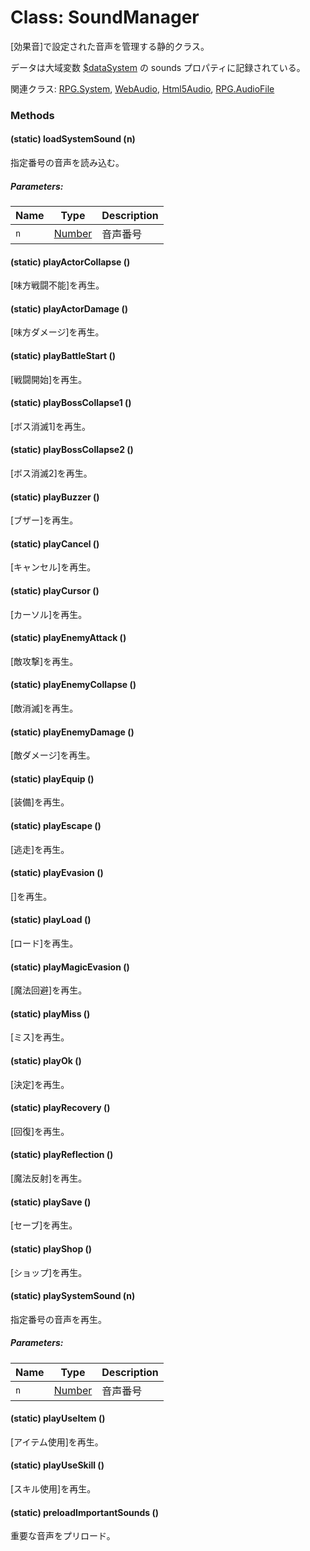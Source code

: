 # Class: SoundManager
[効果音]で設定された音声を管理する静的クラス。

データは大域変数 [$dataSystem](global.md#datasystem-rpgsystem) の sounds プロパティに記録されている。

関連クラス: [RPG.System](RPG.System.md), [WebAudio](WebAudio.md), [Html5Audio](Html5Audio.md), [RPG.AudioFile](RPG.AudioFile.md)

### Methods

#### (static) loadSystemSound (n)
指定番号の音声を読み込む。

##### Parameters:

| Name | Type | Description |
| --- | --- | --- |
| `n` | [Number](Number.md) | 音声番号 |


#### (static) playActorCollapse ()
[味方戦闘不能]を再生。


#### (static) playActorDamage ()
[味方ダメージ]を再生。


#### (static) playBattleStart ()
[戦闘開始]を再生。


#### (static) playBossCollapse1 ()
[ボス消滅1]を再生。


#### (static) playBossCollapse2 ()
[ボス消滅2]を再生。


#### (static) playBuzzer ()
[ブザー]を再生。


#### (static) playCancel ()
[キャンセル]を再生。


#### (static) playCursor ()
[カーソル]を再生。


#### (static) playEnemyAttack ()
[敵攻撃]を再生。


#### (static) playEnemyCollapse ()
[敵消滅]を再生。


#### (static) playEnemyDamage ()
[敵ダメージ]を再生。


#### (static) playEquip ()
[装備]を再生。


#### (static) playEscape ()
[逃走]を再生。


#### (static) playEvasion ()
[]を再生。


#### (static) playLoad ()
[ロード]を再生。


#### (static) playMagicEvasion ()
[魔法回避]を再生。


#### (static) playMiss ()
[ミス]を再生。


#### (static) playOk ()
[決定]を再生。


#### (static) playRecovery ()
[回復]を再生。


#### (static) playReflection ()
[魔法反射]を再生。


#### (static) playSave ()
[セーブ]を再生。


#### (static) playShop ()
[ショップ]を再生。


#### (static) playSystemSound (n)
指定番号の音声を再生。

##### Parameters:

| Name | Type | Description |
| --- | --- | --- |
| `n` | [Number](Number.md) | 音声番号 |


#### (static) playUseItem ()
[アイテム使用]を再生。


#### (static) playUseSkill ()
[スキル使用]を再生。


#### (static) preloadImportantSounds ()
重要な音声をプリロード。



